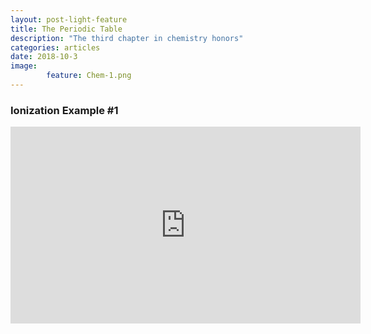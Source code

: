 ```yaml
---
layout: post-light-feature
title: The Periodic Table
description: "The third chapter in chemistry honors"
categories: articles
date: 2018-10-3
image:
        feature: Chem-1.png
---
```

### Ionization Example #1
<iframe width="560" height="315" src="https://www.youtube.com/embed/nb1Rs2aD--8" frameborder="0" allow="accelerometer; autoplay; encrypted-media; gyroscope; picture-in-picture" allowfullscreen></iframe>
